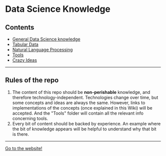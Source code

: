 # Data Science Knowledge

## Contents
- [General Data Science knowledge](general_knowledge/)
- [Tabular Data](tabular_data/)
- [Natural Language Processing](nlp/)
- [Tools](tools/)
- [Crazy Ideas](crazy_ideas/)

---

## Rules of the repo

1. The content of this repo should be **non-perishable** knowledge, and therefore technology-independent. Technologies change over time, but some concepts and ideas are always the same. However, links to implementations of the concepts (once explained in this Wiki) will be accepted. And the "Tools" folder will contain all the relevant info concerning tools.
1. Every bit of content should be backed by experience. An example where the bit of knowledge appears will be helpful to understand why that bit is there.

---

[Go to the website!](https://josealberto-arcos-sanchez.github.io/data-science-knowledge/)
